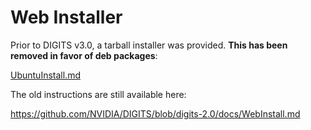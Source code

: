 # Web Installer

Prior to DIGITS v3.0, a tarball installer was provided.
**This has been removed in favor of deb packages**:

[UbuntuInstall.md](docs/UbuntuInstall.md)

The old instructions are still available here:

https://github.com/NVIDIA/DIGITS/blob/digits-2.0/docs/WebInstall.md
